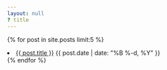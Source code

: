 ```yaml
---
layout: null
? title
---
```


{% for post in site.posts limit:5 %}

<li class="recent-item"><a href="{{ site.baseurl }}{{ post.url }}">{{ post.title }}</a> <span>{{ post.date | date: "%B %-d, %Y" }}</span></li>
{% endfor %}
